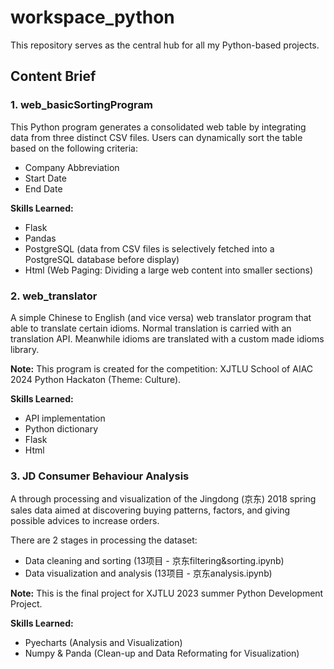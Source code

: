 # workspace_python

This repository serves as the central hub for all my Python-based projects.

## Content Brief

### 1. web_basicSortingProgram

This Python program generates a consolidated web table by integrating data from three distinct CSV files. Users can dynamically sort the table based on the following criteria:

-   Company Abbreviation
-   Start Date
-   End Date

**Skills Learned:**

-   Flask
-   Pandas
-   PostgreSQL (data from CSV files is selectively fetched into a PostgreSQL database before display)
-   Html (Web Paging: Dividing a large web content into smaller sections)

### 2. web_translator

A simple Chinese to English (and vice versa) web translator program that able to translate certain idioms. Normal translation is carried with an translation API. Meanwhile idioms are translated with a custom made idioms library.

**Note:** This program is created for the competition: XJTLU School of AIAC 2024 Python Hackaton (Theme: Culture).

**Skills Learned:**
- API implementation
- Python dictionary
- Flask
- Html

### 3. JD Consumer Behaviour Analysis
A through processing and visualization of the Jingdong (京东) 2018 spring sales data aimed at discovering buying patterns, factors, and giving possible advices to increase orders.  

There are 2 stages in processing the dataset:
- Data cleaning and sorting (13项目 - 京东filtering&sorting.ipynb)
- Data visualization and analysis (13项目 - 京东analysis.ipynb)

**Note:** This is the final project for XJTLU 2023 summer Python Development Project.

**Skills Learned:**
- Pyecharts (Analysis and Visualization)
- Numpy & Panda (Clean-up and Data Reformating for Visualization)

